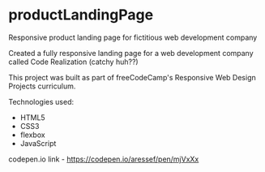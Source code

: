 # productLandingPage
Responsive product landing page for fictitious web development company

Created a fully responsive landing page for a web development company called Code Realization (catchy huh??)

This project was built as part of freeCodeCamp's Responsive Web Design Projects curriculum.

Technologies used:
- HTML5
- CSS3
 - flexbox
- JavaScript


codepen.io link - https://codepen.io/aressef/pen/mjVxXx
